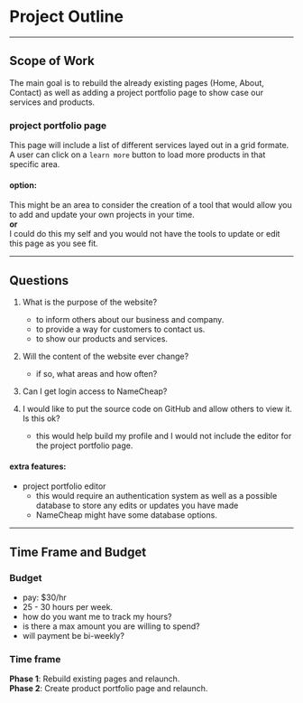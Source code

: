 # Project Outline

---

## Scope of Work

The main goal is to rebuild the already existing pages (Home, About, Contact) as well as adding a project portfolio page to show case our services and products.

### project portfolio page

This page will include a list of different services layed out in a grid formate. A user can click on a `learn more` button to load more products in that specific area.

#### option:

This might be an area to consider the creation of a tool that would allow you to add and update your own projects in your time.  
**or**  
I could do this my self and you would not have the tools to update or edit this page as you see fit.

---

## Questions

1. What is the purpose of the website?

   - to inform others about our business and company.
   - to provide a way for customers to contact us.
   - to show our products and services.

1. Will the content of the website ever change?

   - if so, what areas and how often?

1. Can I get login access to NameCheap?

1. I would like to put the source code on GitHub and allow others to view it. Is this ok?
   - this would help build my profile and I would not include the editor for the project portfolio page.

#### extra features:

- project portfolio editor
  - this would require an authentication system as well as a possible database to store any edits or updates you have made
  - NameCheap might have some database options.

---

## Time Frame and Budget

### Budget

- pay: $30/hr
- 25 - 30 hours per week.
- how do you want me to track my hours?
- is there a max amount you are willing to spend?
- will payment be bi-weekly?

### Time frame

**Phase 1**: Rebuild existing pages and relaunch.  
**Phase 2**: Create product portfolio page and relaunch.
